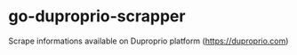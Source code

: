 # go-duproprio-scrapper
Scrape informations available on Duproprio platform (https://duproprio.com)
